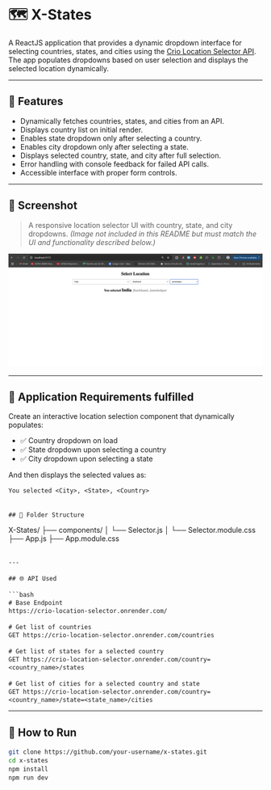 # 🗺️ X-States

A ReactJS application that provides a dynamic dropdown interface for selecting countries, states, and cities using the [Crio Location Selector API](https://crio-location-selector.onrender.com/). The app populates dropdowns based on user selection and displays the selected location dynamically.

---

## 🚀 Features

- Dynamically fetches countries, states, and cities from an API.
- Displays country list on initial render.
- Enables state dropdown only after selecting a country.
- Enables city dropdown only after selecting a state.
- Displays selected country, state, and city after full selection.
- Error handling with console feedback for failed API calls.
- Accessible interface with proper form controls.

---

## 📸 Screenshot

> A responsive location selector UI with country, state, and city dropdowns. _(Image not included in this README but must match the UI and functionality described below.)_

![X-States UI](https://github.com/Siddharth-Bose/X-States/blob/main/public/Screenshot.png)

---

## 🧠 Application Requirements fulfilled

Create an interactive location selection component that dynamically populates:

- ✅ Country dropdown on load
- ✅ State dropdown upon selecting a country
- ✅ City dropdown upon selecting a state

And then displays the selected values as:

```text
You selected <City>, <State>, <Country>


## 📁 Folder Structure

```

X-States/
├── components/
│ └── Selector.js
│ └── Selector.module.css
├── App.js
├── App.module.css

````

---

## 🌐 API Used

```bash
# Base Endpoint
https://crio-location-selector.onrender.com/

# Get list of countries
GET https://crio-location-selector.onrender.com/countries

# Get list of states for a selected country
GET https://crio-location-selector.onrender.com/country=<country_name>/states

# Get list of cities for a selected country and state
GET https://crio-location-selector.onrender.com/country=<country_name>/state=<state_name>/cities
````

---

## 🚀 How to Run

```bash
git clone https://github.com/your-username/x-states.git
cd x-states
npm install
npm run dev
```
